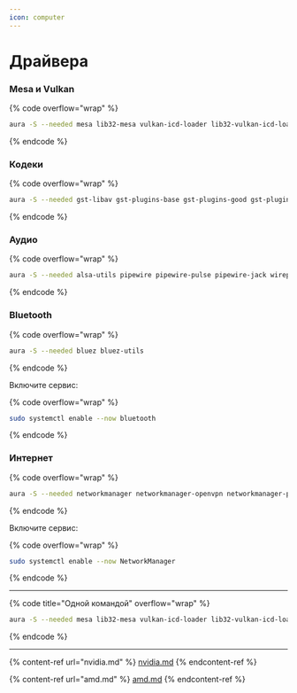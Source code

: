 ```yaml
---
icon: computer
---
```


# Драйвера

### Mesa и Vulkan

{% code overflow="wrap" %}
```bash
aura -S --needed mesa lib32-mesa vulkan-icd-loader lib32-vulkan-icd-loader
```
{% endcode %}



### Кодеки

{% code overflow="wrap" %}
```bash
aura -S --needed gst-libav gst-plugins-base gst-plugins-good gst-plugins-bad gst-plugins-ugly gstreamer-vaapi x265 x264 lame
```
{% endcode %}



### Аудио

{% code overflow="wrap" %}
```bash
aura -S --needed alsa-utils pipewire pipewire-pulse pipewire-jack wireplumber
```
{% endcode %}



### Bluetooth

{% code overflow="wrap" %}
```bash
aura -S --needed bluez bluez-utils
```
{% endcode %}

Включите сервис:

{% code overflow="wrap" %}
```bash
sudo systemctl enable --now bluetooth
```
{% endcode %}



### Интернет

{% code overflow="wrap" %}
```bash
aura -S --needed networkmanager networkmanager-openvpn networkmanager-pptp networkmanager-vpnc
```
{% endcode %}

Включите сервис:

{% code overflow="wrap" %}
```bash
sudo systemctl enable --now NetworkManager
```
{% endcode %}





***

{% code title="Одной командой" overflow="wrap" %}
```bash
aura -S --needed mesa lib32-mesa vulkan-icd-loader lib32-vulkan-icd-loader alsa-utils pipewire pipewire-pulse pipewire-jack wireplumber bluez bluez-utils networkmanager networkmanager-openvpn networkmanager-pptp networkmanager-vpnc gst-libav gst-plugins-base gst-plugins-good gst-plugins-bad gst-plugins-ugly gstreamer-vaapi x265 x264 lame
```
{% endcode %}





***

{% content-ref url="nvidia.md" %}
[nvidia.md](nvidia.md)
{% endcontent-ref %}

{% content-ref url="amd.md" %}
[amd.md](amd.md)
{% endcontent-ref %}
